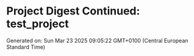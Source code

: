 # Project Digest Continued: test_project
Generated on: Sun Mar 23 2025 09:05:22 GMT+0100 (Central European Standard Time)

